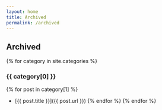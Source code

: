 ```yaml
---
layout: home
title: Archived
permalink: /archived
---
```


## Archived

{% for category in site.categories %}
### {{ category[0] }}
{% for post in category[1] %}
  - [{{ post.title }}]({{ post.url }})
{% endfor %}
{% endfor %}
